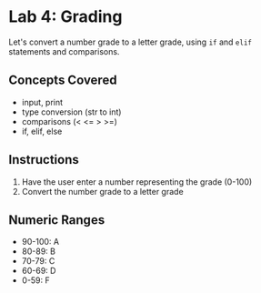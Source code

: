 
# Lab 4: Grading

Let's convert a number grade to a letter grade, using `if` and `elif` statements and comparisons.

## Concepts Covered

- input, print
- type conversion (str to int)
- comparisons (< <= > >=)
- if, elif, else

## Instructions

1. Have the user enter a number representing the grade (0-100)
2. Convert the number grade to a letter grade

## Numeric Ranges

- 90-100: A
- 80-89: B
- 70-79: C
- 60-69: D
- 0-59: F
